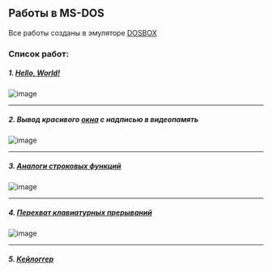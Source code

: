 ## Работы в MS-DOS 

Все работы созданы в эмуляторе [DOSBOX](https://wiki.archlinux.org/index.php/DOSBox)

### Список работ:

##### 1. [Hello, World!](https://github.com/Shishqa/MIPT_2sem_Assembly/tree/dev/00_MS-DOS/01_HELLO)

![image](https://user-images.githubusercontent.com/53887365/82757106-6f276080-9e08-11ea-802e-be350edf4663.png)

-----------------------------------------------------------------------------------------------------------------------

##### 2. Вывод красивого [окна](https://github.com/Shishqa/MIPT_2sem_Assembly/tree/dev/00_MS-DOS/10_FRAME) с надписью в видеопамять

![image](https://user-images.githubusercontent.com/53887365/82756979-b6f9b800-9e07-11ea-9fe2-92eda6d8b948.png)

-----------------------------------------------------------------------------------------------------------------------

##### 3. [Аналоги строковых функций](https://github.com/Shishqa/MIPT_2sem_Assembly/tree/dev/00_MS-DOS/21_HW-STR)

![image](https://user-images.githubusercontent.com/53887365/82757215-1ad0b080-9e09-11ea-8c66-bbb81469a71c.png)

-----------------------------------------------------------------------------------------------------------------------

##### 4. [Перехват клавиатурных прерываний](https://github.com/Shishqa/MIPT_2sem_Assembly/tree/dev/00_MS-DOS/31_HW-INT)

![image](https://user-images.githubusercontent.com/53887365/82757074-5323bf00-9e08-11ea-8825-18c9f3d43371.png)

-----------------------------------------------------------------------------------------------------------------------

##### 5. [Кейлоггер](https://github.com/Shishqa/MIPT_2sem_Assembly/tree/dev/00_MS-DOS/40_KEYLOG)

